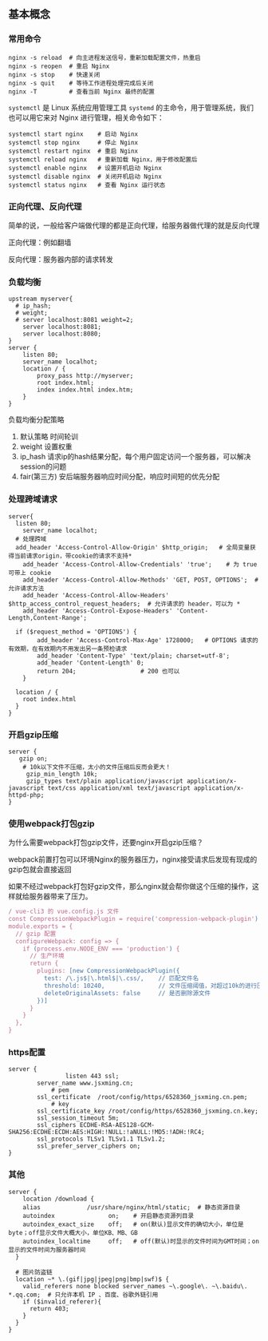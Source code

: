 ## 基本概念

### 常用命令

```shell
nginx -s reload  # 向主进程发送信号，重新加载配置文件，热重启
nginx -s reopen	 # 重启 Nginx
nginx -s stop    # 快速关闭
nginx -s quit    # 等待工作进程处理完成后关闭
nginx -T         # 查看当前 Nginx 最终的配置

```

`systemctl` 是 Linux 系统应用管理工具 `systemd` 的主命令，用于管理系统，我们也可以用它来对 Nginx 进行管理，相关命令如下：

```shell
systemctl start nginx    # 启动 Nginx
systemctl stop nginx     # 停止 Nginx
systemctl restart nginx  # 重启 Nginx
systemctl reload nginx   # 重新加载 Nginx，用于修改配置后
systemctl enable nginx   # 设置开机启动 Nginx
systemctl disable nginx  # 关闭开机启动 Nginx
systemctl status nginx   # 查看 Nginx 运行状态
```

### 正向代理、反向代理

简单的说，一般给客户端做代理的都是正向代理，给服务器做代理的就是反向代理

正向代理：例如翻墙

反向代理：服务器内部的请求转发

### 负载均衡

```nginx
upstream myserver{
  # ip_hash;
  # weight;
  # server localhost:8081 weight=2;
	server localhost:8081;
	server localhost:8080;
}
server {
	listen 80;
	server_name localhot;
	location / {
		proxy_pass http://myserver;
		root index.html;
		index index.html index.htm;
	}
}
```

负载均衡分配策略

1. 默认策略 时间轮训
2. weight 设置权重
3. ip_hash  请求ip的hash结果分配，每个用户固定访问一个服务器，可以解决session的问题
4. fair(第三方) 安后端服务器响应时间分配，响应时间短的优先分配

### 处理跨域请求

```nginx
server{
  listen 80;
	server_name localhot;
  # 处理跨域
  add_header 'Access-Control-Allow-Origin' $http_origin;   # 全局变量获得当前请求origin，带cookie的请求不支持*
	add_header 'Access-Control-Allow-Credentials' 'true';    # 为 true 可带上 cookie
	add_header 'Access-Control-Allow-Methods' 'GET, POST, OPTIONS';  # 允许请求方法
	add_header 'Access-Control-Allow-Headers' $http_access_control_request_headers;  # 允许请求的 header，可以为 *
	add_header 'Access-Control-Expose-Headers' 'Content-Length,Content-Range';
	
  if ($request_method = 'OPTIONS') {
		add_header 'Access-Control-Max-Age' 1728000;   # OPTIONS 请求的有效期，在有效期内不用发出另一条预检请求
		add_header 'Content-Type' 'text/plain; charset=utf-8';
		add_header 'Content-Length' 0;
		return 204;                  # 200 也可以
	}
  
  location / {
    root index.html
  }
}
```

### 开启gzip压缩

```nginx
server {
   gzip on;
  	# 10k以下文件不压缩，太小的文件压缩后反而会更大！
	 gzip_min_length 10k;  
	 gzip_types text/plain application/javascript application/x-javascript text/css application/xml text/javascript application/x-httpd-php;
}	

```

### 使用webpack打包gzip

为什么需要webpack打包gzip文件，还要nginx开启gzip压缩？

webpack前置打包可以环境Nginx的服务器压力，nginx接受请求后发现有现成的gzip包就会直接返回

如果不经过webpack打包好gzip文件，那么nginx就会帮你做这个压缩的操作，这样就给服务器带来了压力。

```javascript
/ vue-cli3 的 vue.config.js 文件
const CompressionWebpackPlugin = require('compression-webpack-plugin')
module.exports = {
  // gzip 配置
  configureWebpack: config => {
    if (process.env.NODE_ENV === 'production') {
      // 生产环境
      return {
        plugins: [new CompressionWebpackPlugin({
          test: /\.js$|\.html$|\.css/,    // 匹配文件名
          threshold: 10240,               // 文件压缩阈值，对超过10k的进行压缩
          deleteOriginalAssets: false     // 是否删除源文件
        })]
      }
    }
  },
}
```

### https配置

```nginx
server {
				listen 443 ssl; 
        server_name www.jsxming.cn;
  			# pem
        ssl_certificate  /root/config/https/6528360_jsxming.cn.pem;
  			# key
        ssl_certificate_key /root/config/https/6528360_jsxming.cn.key;
        ssl_session_timeout 5m;
        ssl_ciphers ECDHE-RSA-AES128-GCM-SHA256:ECDHE:ECDH:AES:HIGH:!NULL:!aNULL:!MD5:!ADH:!RC4;
        ssl_protocols TLSv1 TLSv1.1 TLSv1.2;
        ssl_prefer_server_ciphers on;
}
```

### 其他

```nginx
server {
	location /download {
    alias	          /usr/share/nginx/html/static;  # 静态资源目录
    autoindex               on;    # 开启静态资源列目录
    autoindex_exact_size    off;   # on(默认)显示文件的确切大小，单位是byte；off显示文件大概大小，单位KB、MB、GB
    autoindex_localtime     off;   # off(默认)时显示的文件时间为GMT时间；on显示的文件时间为服务器时间
  }
	
  # 图片防盗链
  location ~* \.(gif|jpg|jpeg|png|bmp|swf)$ {
    valid_referers none blocked server_names ~\.google\. ~\.baidu\. *.qq.com;  # 只允许本机 IP 、百度、谷歌外链引用
    if ($invalid_referer){
      return 403;
    }
  }
}
```

